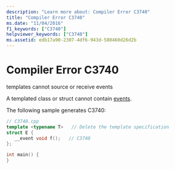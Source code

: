 ```yaml
---
description: "Learn more about: Compiler Error C3740"
title: "Compiler Error C3740"
ms.date: "11/04/2016"
f1_keywords: ["C3740"]
helpviewer_keywords: ["C3740"]
ms.assetid: edb17a90-2307-4df6-943d-580460d26d2b
---
```

# Compiler Error C3740

templates cannot source or receive events

A templated class or struct cannot contain [events](../../cpp/event-handling.md).

The following sample generates C3740:

```cpp
// C3740.cpp
template <typename T>   // Delete the template specification
struct E {
   __event void f();   // C3740
};

int main() {
}
```
